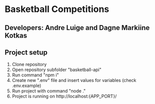 # Basketball Competitions

## Developers: Andre Luige and Dagne Markiine Kotkas

## Project setup

1. Clone repository
2. Open repository subfolder "basketball-api"
2. Run command "npm i"
3. Create new ".env" file and insert values for variables (check .env.example)
4. Run project with command "node ."
5. Project is running on http://localhost:{APP_PORT}/
